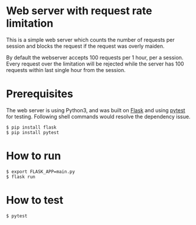 # Web server with request rate limitation

This is a simple web server which counts the number of requests per session and blocks the request if the request was overly maiden.

By default the webserver accepts 100 requests per 1 hour, per a session. Every request over the limitation will be rejected while the server has 100 requests within last single hour from the session.

# Prerequisites

The web server is using Python3, and was built on [Flask](https://flask.palletsprojects.com/en/1.1.x/) and using [pytest](https://docs.pytest.org/en/6.2.x/) for testing. Following shell commands would resolve the dependency issue.

```
$ pip install flask
$ pip install pytest
```

# How to run

```
$ export FLASK_APP=main.py
$ flask run
```

# How to test

```
$ pytest
```
